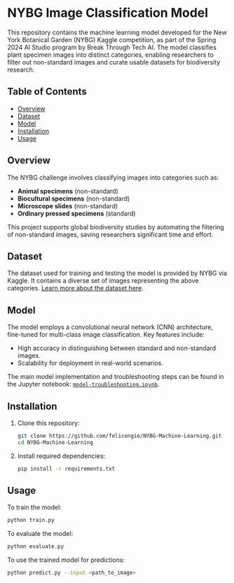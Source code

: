 # NYBG Image Classification Model

This repository contains the machine learning model developed for the New York Botanical Garden (NYBG) Kaggle competition, as part of the Spring 2024 AI Studio program by Break Through Tech AI. The model classifies plant specimen images into distinct categories, enabling researchers to filter out non-standard images and curate usable datasets for biodiversity research.

## Table of Contents
- [Overview](#overview)
- [Dataset](#dataset)
- [Model](#model)
- [Installation](#installation)
- [Usage](#usage)

## Overview

The NYBG challenge involves classifying images into categories such as:
- **Animal specimens** (non-standard)
- **Biocultural specimens** (non-standard)
- **Microscope slides** (non-standard)
- **Ordinary pressed specimens** (standard)

This project supports global biodiversity studies by automating the filtering of non-standard images, saving researchers significant time and effort.

## Dataset

The dataset used for training and testing the model is provided by NYBG via Kaggle. It contains a diverse set of images representing the above categories. [Learn more about the dataset here](https://www.gbif.org/](https://www.kaggle.com/competitions/bttai-nybg-2024/data)).

## Model

The model employs a convolutional neural network (CNN) architecture, fine-tuned for multi-class image classification. Key features include:
- High accuracy in distinguishing between standard and non-standard images.
- Scalability for deployment in real-world scenarios.

The main model implementation and troubleshooting steps can be found in the Jupyter notebook: [`model-troubleshooting.ipynb`](model-troubleshooting.ipynb).

## Installation

1. Clone this repository:
   ```bash
   git clone https://github.com/felicengie/NYBG-Machine-Learning.git
   cd NYBG-Machine-Learning
   ```

2. Install required dependencies:
   ```bash
   pip install -r requirements.txt
   ```

## Usage

To train the model:
```bash
python train.py
```

To evaluate the model:
```bash
python evaluate.py
```

To use the trained model for predictions:
```bash
python predict.py --input <path_to_image>
```
